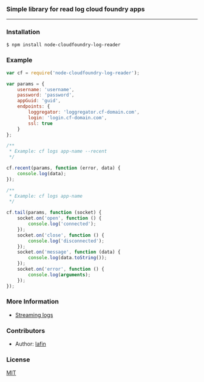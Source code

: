 ### Simple library for read log cloud foundry apps
___

### Installation

```bash
$ npm install node-cloudfoundry-log-reader
```

### Example
```js
var cf = require('node-cloudfoundry-log-reader');

var params = {
    username: 'username',
    password: 'password',
    appGuid: 'guid',
    endpoints: {
        loggregator: 'loggregator.cf-domain.com',
        login: 'login.cf-domain.com',
        ssl: true
    }
};

/**
 * Example: cf logs app-name --recent
 */

cf.recent(params, function (error, data) {
    console.log(data);
});

/**
 * Example: cf logs app-name
 */

cf.tail(params, function (socket) {
    socket.on('open', function () {
        console.log('connected');
    });
    socket.on('close', function () {
        console.log('disconnected');
    });
    socket.on('message', function (data) {
        console.log(data.toString());
    });
    socket.on('error', function () {
        console.log(arguments);
    });
});
```

### More Information

* [Streaming logs](http://docs.run.pivotal.io/devguide/deploy-apps/streaming-logs.html)


### Contributors

 * Author: [lafin](https://github.com/lafin)

### License

  [MIT](LICENSE)
